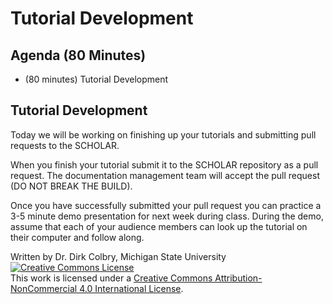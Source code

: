 # Tutorial Development


## Agenda (80 Minutes)

- (80 minutes) Tutorial Development


## Tutorial Development

Today we will be working on finishing up your tutorials and submitting pull requests to the SCHOLAR.  

When you finish your tutorial submit it to the SCHOLAR repository as a pull request.  The documentation management team will accept the pull request (DO NOT BREAK THE BUILD). 

Once you have successfully submitted your pull request you can practice a 3-5 minute demo presentation for next week during class. During the demo, assume that each of your audience members can look up the tutorial on their computer and follow along. 


Written by Dr. Dirk Colbry, Michigan State University
<a rel="license" href="http://creativecommons.org/licenses/by-nc/4.0/"><img alt="Creative Commons License" style="border-width:0" src="https://i.creativecommons.org/l/by-nc/4.0/88x31.png" /></a><br />This work is licensed under a <a rel="license" href="http://creativecommons.org/licenses/by-nc/4.0/">Creative Commons Attribution-NonCommercial 4.0 International License</a>.
